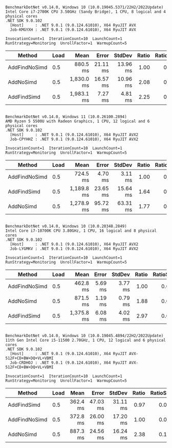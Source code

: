 ```

BenchmarkDotNet v0.14.0, Windows 10 (10.0.19045.5371/22H2/2022Update)
Intel Core i7-2700K CPU 3.50GHz (Sandy Bridge), 1 CPU, 8 logical and 4 physical cores
.NET SDK 9.0.102
  [Host]     : .NET 9.0.1 (9.0.124.61010), X64 RyuJIT AVX
  Job-KMGYXH : .NET 9.0.1 (9.0.124.61010), X64 RyuJIT AVX

InvocationCount=1  IterationCount=10  LaunchCount=1  
RunStrategy=Monitoring  UnrollFactor=1  WarmupCount=5  

```
| Method        | Load | Mean       | Error    | StdDev   | Ratio | RatioSD |
|-------------- |----- |-----------:|---------:|---------:|------:|--------:|
| AddFindNoSimd | 0.5  |   880.5 ms | 21.11 ms | 13.96 ms |  1.00 |    0.02 |
| AddNoSimd     | 0.5  | 1,830.0 ms | 16.57 ms | 10.96 ms |  2.08 |    0.03 |
| AddFindSimd   | 0.5  | 1,983.1 ms |  7.27 ms |  4.81 ms |  2.25 |    0.03 |

```

BenchmarkDotNet v0.14.0, Windows 11 (10.0.26100.2894)
AMD Ryzen 5 5500U with Radeon Graphics, 1 CPU, 12 logical and 6 physical cores
.NET SDK 9.0.102
  [Host]     : .NET 9.0.1 (9.0.124.61010), X64 RyuJIT AVX2
  Job-CPYHHZ : .NET 9.0.1 (9.0.124.61010), X64 RyuJIT AVX2

InvocationCount=1  IterationCount=10  LaunchCount=1  
RunStrategy=Monitoring  UnrollFactor=1  WarmupCount=5  

```
| Method        | Load | Mean       | Error    | StdDev   | Ratio | RatioSD |
|-------------- |----- |-----------:|---------:|---------:|------:|--------:|
| AddFindNoSimd | 0.5  |   724.5 ms |  4.70 ms |  3.11 ms |  1.00 |    0.01 |
| AddFindSimd   | 0.5  | 1,189.8 ms | 23.65 ms | 15.64 ms |  1.64 |    0.02 |
| AddNoSimd     | 0.5  | 1,278.9 ms | 95.72 ms | 63.31 ms |  1.77 |    0.08 |

```

BenchmarkDotNet v0.14.0, Windows 10 (10.0.20348.2849)
Intel Core i7-10700K CPU 3.80GHz, 1 CPU, 16 logical and 8 physical cores
.NET SDK 9.0.102
  [Host]     : .NET 9.0.1 (9.0.124.61010), X64 RyuJIT AVX2
  Job-LYGMKV : .NET 9.0.1 (9.0.124.61010), X64 RyuJIT AVX2

InvocationCount=1  IterationCount=10  LaunchCount=1  
RunStrategy=Monitoring  UnrollFactor=1  WarmupCount=5  

```
| Method        | Load | Mean       | Error   | StdDev  | Ratio | RatioSD |
|-------------- |----- |-----------:|--------:|--------:|------:|--------:|
| AddFindNoSimd | 0.5  |   462.8 ms | 5.69 ms | 3.77 ms |  1.00 |    0.01 |
| AddNoSimd     | 0.5  |   871.5 ms | 1.19 ms | 0.79 ms |  1.88 |    0.01 |
| AddFindSimd   | 0.5  | 1,375.8 ms | 6.08 ms | 4.02 ms |  2.97 |    0.02 |

```

BenchmarkDotNet v0.14.0, Windows 10 (10.0.19045.4894/22H2/2022Update)
11th Gen Intel Core i5-11500 2.70GHz, 1 CPU, 12 logical and 6 physical cores
.NET SDK 9.0.102
  [Host]     : .NET 9.0.1 (9.0.124.61010), X64 RyuJIT AVX-512F+CD+BW+DQ+VL+VBMI
  Job-CRDHOJ : .NET 9.0.1 (9.0.124.61010), X64 RyuJIT AVX-512F+CD+BW+DQ+VL+VBMI

InvocationCount=1  IterationCount=10  LaunchCount=1  
RunStrategy=Monitoring  UnrollFactor=1  WarmupCount=5  

```
| Method        | Load | Mean     | Error    | StdDev   | Ratio | RatioSD |
|-------------- |----- |---------:|---------:|---------:|------:|--------:|
| AddFindSimd   | 0.5  | 362.4 ms | 47.03 ms | 31.11 ms |  0.97 |    0.09 |
| AddFindNoSimd | 0.5  | 372.8 ms | 26.00 ms | 17.20 ms |  1.00 |    0.06 |
| AddNoSimd     | 0.5  | 887.3 ms | 24.56 ms | 16.24 ms |  2.38 |    0.10 |
